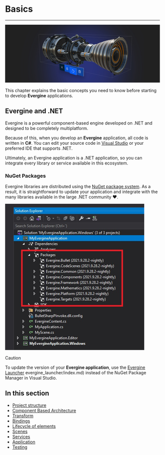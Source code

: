 # Basics

---
![Basics](images/basics.png)

This chapter explains the basic concepts you need to know before starting to develop **Evergine** applications.


## Evergine and .NET

Evergine is a powerful component-based engine developed on .NET and designed to be completely multiplatform.

Because of this, when you develop an **Evergine** application, all code is written in **C#**. You can edit your source code in [Visual Studio](https://visualstudio.microsoft.com/es/) or your preferred IDE that supports .NET.

Ultimately, an Evergine application is a .NET application, so you can integrate every library or service available in this ecosystem.

### NuGet Packages

Evergine libraries are distributed using the [NuGet package system](https://nuget.org/). As a result, it is straightforward to update your application and integrate with the many libraries available in the large .NET community ❤.

![NuGet packages](images/nugets.jpg)

> [!CAUTION]
> To update the version of your **Evergine application**, use the [Evergine Launcher](../evergine_launcher/manage_versions.md) evergine_launcher/index.md) instead of the NuGet Package Manager in Visual Studio.

## In this section

* [Project structure](project_structure.md)
* [Component Based Architecture](component_arch/index.md)
* [Transform](transform.md)
* [Bindings](bindings/index.md)
* [Lifecycle of elements](lifecycle_elements.md)
* [Scenes](scenes/index.md)
* [Services](services.md)
* [Application](application/index.md)
* [Testing](testing.md)